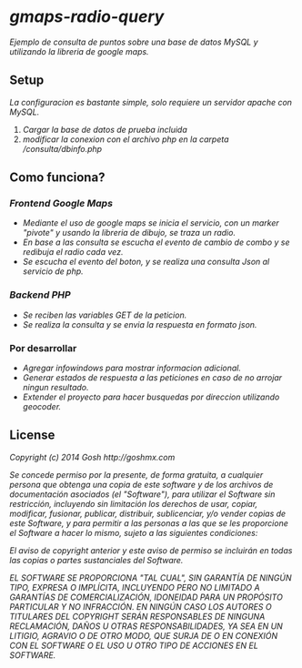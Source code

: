 # _gmaps-radio-query_

_Ejemplo de consulta de puntos sobre una base de datos MySQL y utilizando la libreria de google maps._

## Setup

_La configuracion es bastante simple, solo requiere un servidor apache con MySQL._

1. _Cargar la base de datos de prueba incluida_
2. _modificar la conexion con el archivo php en la carpeta /consulta/dbinfo.php_

## Como funciona?

### _Frontend Google Maps_

- _Mediante el uso de google maps se inicia el servicio, con un marker "pivote" y usando la libreria de dibujo, se traza un radio._
- _En base a las consulta se escucha el evento de cambio de combo y se redibuja el radio cada vez._
- _Se escucha el evento del boton, y se realiza una consulta Json al servicio de php._

### _Backend PHP_

- _Se reciben las variables GET de la peticion._
- _Se realiza la consulta y se envia la respuesta en formato json._

### Por desarrollar

- _Agregar infowindows para mostrar informacion adicional._
- _Generar estados de respuesta a las peticiones en caso de no arrojar ningun resultado._
- _Extender el proyecto para hacer busquedas por direccion utilizando geocoder._


## License
_Copyright (c) 2014 Gosh http://goshmx.com_

_Se concede permiso por la presente, de forma gratuita, a cualquier persona
 que obtenga una copia de este software y de los archivos de documentación
 asociados (el "Software"), para utilizar el Software sin restricción,
 incluyendo sin limitación los derechos de usar, copiar, modificar, fusionar,
 publicar, distribuir, sublicenciar, y/o vender copias de este Software, y
 para permitir a las personas a las que se les proporcione el Software a
 hacer lo mismo, sujeto a las siguientes condiciones:_

_El aviso de copyright anterior y este aviso de permiso se incluirán en todas
 las copias o partes sustanciales del Software._

_EL SOFTWARE SE PROPORCIONA "TAL CUAL", SIN GARANTÍA DE NINGÚN TIPO, EXPRESA
 O IMPLÍCITA, INCLUYENDO PERO NO LIMITADO A GARANTÍAS DE COMERCIALIZACIÓN,
 IDONEIDAD PARA UN PROPÓSITO PARTICULAR Y NO INFRACCIÓN. EN NINGÚN CASO LOS
 AUTORES O TITULARES DEL COPYRIGHT SERÁN RESPONSABLES DE NINGUNA RECLAMACIÓN,
 DAÑOS U OTRAS RESPONSABILIDADES, YA SEA EN UN LITIGIO, AGRAVIO O DE OTRO MODO,
 QUE SURJA DE O EN CONEXIÓN CON EL SOFTWARE O EL USO U OTRO TIPO DE ACCIONES EN
 EL SOFTWARE._
